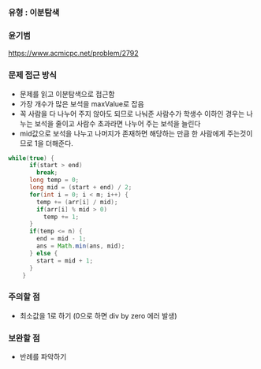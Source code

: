 ### 유형 : 이분탐색
### 윤기범
https://www.acmicpc.net/problem/2792

### 문제 접근 방식
  - 문제를 읽고 이분탐색으로 접근함
  - 가장 개수가 많은 보석을 maxValue로 잡음
  - 꼭 사람을 다 나누어 주지 않아도 되므로 나눠준 사람수가 학생수 이하인 경우는 나누는 보석을 줄이고 사람수 초과라면 나누어 주는 보석을 늘린다
  - mid값으로 보석을 나누고 나머지가 존재하면 해당하는 만큼 한 사람에게 주는것이므로 1을 더해준다.
```Java
while(true) {
      if(start > end)
        break;
      long temp = 0;
      long mid = (start + end) / 2;
      for(int i = 0; i < m; i++) {
        temp += (arr[i] / mid);
        if(arr[i] % mid > 0)
          temp += 1;
      }
      if(temp <= n) {
        end = mid - 1;
        ans = Math.min(ans, mid);
      } else {
        start = mid + 1;
      }
    }
```
### 주의할 점
  - 최소값을 1로 하기 (0으로 하면 div by zero 에러 발생)

### 보완할 점
  - 반례를 파악하기
